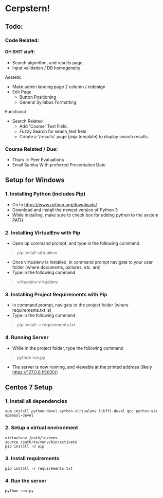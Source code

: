 # Cerpstern!

## Todo:

### Code Related:

#### OH SHIT stuff:
* Search algorithm, and results page
* Input validation / DB homogeneity

 Aestetic
* Make admin landing page 2 column / redesign
* Edit Page 
	* Button Positioning
	* General Syllabus Formatting


Functional
* Search Related
	* Add 'Course' Text Field.
	* Fuzzy Search for seach_text field
	* Create a '/results' page (jinja template) to display search results.

### Course Related / Due:
* Thurs -> Peer Evaluations
* Email Samba With preferred Presentation Date

## Setup for Windows

### 1. Installing Python (includes Pip)
- Go to https://www.python.org/downloads/
- Download and install the newest version of Python 3
- While installing, make sure to check box for adding python to the system PATH

### 2. Installing VirtualEnv with Pip
- Open up command prompt, and type in the following command:
> pip install virtualenv
- Once virtualenv is installed, in command prompt navigate to your user folder (where documents, pictures, etc. are)
- Type in the following command
> virtualenv virtualenv

### 3. Installing Project Requirements with Pip
- In command prompt, navigate to the project folder (where requirements.txt is)
- Type in the following command
> pip install -r requirements.txt

### 4. Running Server
- While in the project folder, type the following command
> python run.py
- The server is now running, and viewable at the printed address (likely https://127.0.0.1:5000/)

## Centos 7 Setup

### 1. Install all dependencies

    yum install python-devel python-virtualenv libffi-devel gcc python-six openssl-devel

### 2. Setup a virtual environment
    virtualenv /path/to/venv
	source /path/to/venv/bin/activate
	pip install -U pip

### 3. Install requirements
    pip install -r requirements.txt

### 4. Run the server
	python run.py
